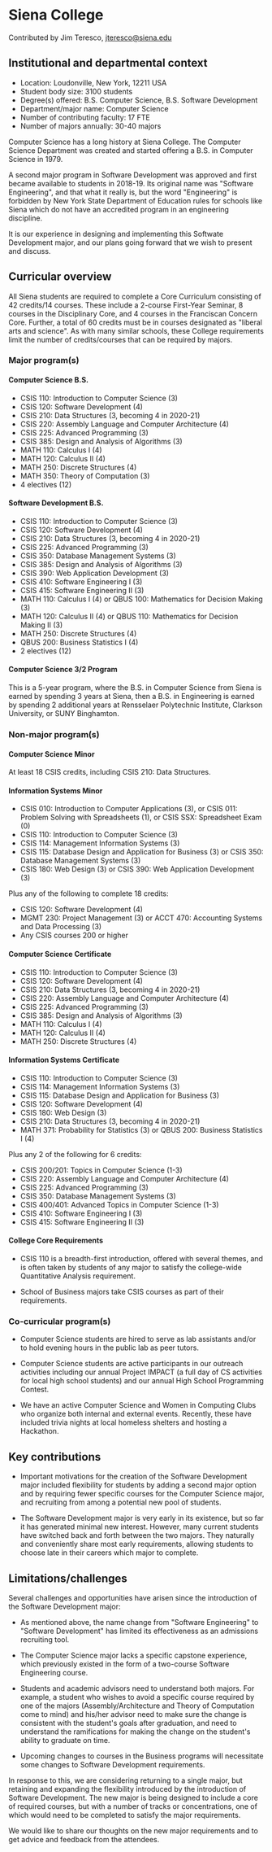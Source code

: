 # Siena College

Contributed by Jim Teresco, jteresco@siena.edu

## Institutional and departmental context
- Location: Loudonville, New York, 12211 USA
- Student body size: 3100 students
- Degree(s) offered: B.S. Computer Science, B.S. Software Development
- Department/major name: Computer Science
- Number of contributing faculty: 17 FTE
- Number of majors annually: 30-40 majors

Computer Science has a long history at Siena College.  The Computer
Science Department was created and started offering a B.S. in Computer
Science in 1979.

A second major program in Software Development was approved and first
became available to students in 2018-19.  Its original name was
"Software Engineering", and that what it really is, but the word
"Engineering" is forbidden by New York State Department of Education
rules for schools like Siena which do not have an accredited program
in an engineering discipline.

It is our experience in designing and implementing this Softwate
Development major, and our plans going forward that we wish to present
and discuss.

## Curricular overview

All Siena students are required to complete a Core Curriculum
consisting of 42 credits/14 courses.  These include a 2-course
First-Year Seminar, 8 courses in the Disciplinary Core, and 4 courses
in the Franciscan Concern Core.  Further, a total of 60 credits must
be in courses designated as "liberal arts and science".  As with many
similar schools, these College requirements limit the number of
credits/courses that can be required by majors.

### Major program(s)

#### Computer Science B.S.

- CSIS 110: Introduction to Computer Science (3)
- CSIS 120: Software Development (4)
- CSIS 210: Data Structures (3, becoming 4 in 2020-21)
- CSIS 220: Assembly Language and Computer Architecture (4)
- CSIS 225: Advanced Programming (3)
- CSIS 385: Design and Analysis of Algorithms (3)
- MATH 110: Calculus I (4)
- MATH 120: Calculus II (4)
- MATH 250: Discrete Structures (4)
- MATH 350: Theory of Computation (3)
- 4 electives (12)

#### Software Development B.S.

- CSIS 110: Introduction to Computer Science (3)
- CSIS 120: Software Development (4)
- CSIS 210: Data Structures (3, becoming 4 in 2020-21)
- CSIS 225: Advanced Programming (3)
- CSIS 350: Database Management Systems (3)
- CSIS 385: Design and Analysis of Algorithms (3)
- CSIS 390: Web Application Development (3)
- CSIS 410: Software Engineering I (3)
- CSIS 415: Software Engineering II (3)
- MATH 110: Calculus I (4) or QBUS 100: Mathematics for Decision Making (3)
- MATH 120: Calculus II (4) or QBUS 110: Mathematics for Decision Making II (3)
- MATH 250: Discrete Structures (4)
- QBUS 200: Business Statistics I (4)
- 2 electives (12)

#### Computer Science 3/2 Program

This is a 5-year program, where the B.S. in Computer Science from
Siena is earned by spending 3 years at Siena, then a B.S. in
Engineering is earned by spending 2 additional years at Rensselaer
Polytechnic Institute, Clarkson University, or SUNY Binghamton.

### Non-major program(s)

#### Computer Science Minor

At least 18 CSIS credits, including CSIS 210: Data Structures.

#### Information Systems Minor

- CSIS 010: Introduction to Computer Applications (3), or CSIS 011: Problem Solving with Spreadsheets (1), or CSIS SSX: Spreadsheet Exam (0)
- CSIS 110: Introduction to Computer Science (3)
- CSIS 114: Management Information Systems (3)
- CSIS 115: Database Design and Application for Business (3) or CSIS 350: Database Management Systems (3)
- CSIS 180: Web Design (3) or CSIS 390: Web Application Development (3)


Plus any of the following to complete 18 credits:

- CSIS 120: Software Development (4)
- MGMT 230: Project Management (3) or ACCT 470: Accounting Systems and Data Processing (3)
- Any CSIS courses 200 or higher

#### Computer Science Certificate

- CSIS 110: Introduction to Computer Science (3)
- CSIS 120: Software Development (4)
- CSIS 210: Data Structures (3, becoming 4 in 2020-21)
- CSIS 220: Assembly Language and Computer Architecture (4)
- CSIS 225: Advanced Programming (3)
- CSIS 385: Design and Analysis of Algorithms (3)
- MATH 110: Calculus I (4)
- MATH 120: Calculus II (4)
- MATH 250: Discrete Structures (4)

#### Information Systems Certificate

- CSIS 110: Introduction to Computer Science (3)
- CSIS 114: Management Information Systems (3)
- CSIS 115: Database Design and Application for Business (3)
- CSIS 120: Software Development (4)
- CSIS 180: Web Design (3)
- CSIS 210: Data Structures (3, becoming 4 in 2020-21)
- MATH 371: Probability for Statistics (3) or QBUS 200: Business Statistics I (4)

Plus any 2 of the following for 6 credits:

- CSIS 200/201: Topics in Computer Science (1-3)
- CSIS 220: Assembly Language and Computer Architecture (4)
- CSIS 225: Advanced Programming (3)
- CSIS 350: Database Management Systems (3)
- CSIS 400/401: Advanced Topics in Computer Science (1-3)
- CSIS 410: Software Engineering I (3)
- CSIS 415: Software Engineering II (3)

#### College Core Requirements

- CSIS 110 is a breadth-first introduction, offered with several
  themes, and is often taken by students of any major to satisfy the
  college-wide Quantitative Analysis requirement.

- School of Business majors take CSIS courses as part of their requirements.


### Co-curricular program(s)

- Computer Science students are hired to serve as lab assistants and/or to hold evening hours in the public lab as peer tutors.

- Computer Science students are active participants in our outreach
 activities including our annual Project IMPACT (a full day of CS
 activities for local high school students) and our annual High School
 Programming Contest.

- We have an active Computer Science and Women in Computing Clubs who
  organize both internal and external events.  Recently, these have
  included trivia nights at local homeless shelters and hosting a
  Hackathon.

## Key contributions

- Important motivations for the creation of the Software Development
  major included flexibility for students by adding a second major
  option and by requiring fewer specific courses for the Computer
  Science major, and recruiting from among a potential new pool of
  students.

- The Software Development major is very early in its existence, but
  so far it has generated minimal new interest. However, many current
  students have switched back and forth between the two majors.  They
  naturally and conveniently share most early requirements, allowing
  students to choose late in their careers which major to complete.

## Limitations/challenges

Several challenges and opportunities have arisen since the
introduction of the Software Development major:

- As mentioned above, the name change from "Software Engineering" to
  "Software Development" has limited its effectiveness as an
  admissions recruiting tool.

- The Computer Science major lacks a specific capstone experience,
  which previously existed in the form of a two-course Software
  Engineering course.

- Students and academic advisors need to understand both majors.  For
  example, a student who wishes to avoid a specific course required by
  one of the majors (Assembly/Architecture and Theory of Computation
  come to mind) and his/her advisor need to make sure the change is
  consistent with the student's goals after graduation, and need to
  understand the ramifications for making the change on the student's
  ability to graduate on time.

- Upcoming changes to courses in the Business programs will necessitate
  some changes to Software Development requirements.

In response to this, we are considering returning to a single major,
but retaining and expanding the flexibility introduced by the
introduction of Software Development.  The new major is being designed
to include a core of required courses, but with a number of
tracks or concentrations, one of which would need to be completed to
satisfy the major requirements.

We would like to share our thoughts on the new major requirements and
to get advice and feedback from the attendees.
